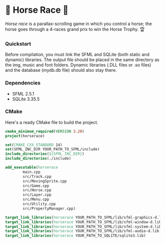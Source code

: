 # 🏇 Horse Race 🏇
_Horse race_ is a parallax-scrolling game in which you control a horse; the horse goes through a 4-races grand prix to win the Horse Trophy. 🏆

### Quickstart
Before compilation, you must link the SFML and SQLite (both static and dynamic) libraries. The output file should be placed in the same directory as the img, music and font folders. Dynamic libraries (.DLL files or .so files) and the database (mydb.db file) should also stay there.

### Dependencies
- SFML 2.5.1
- SQLite 3.35.5

### CMake
Here's a ready CMake file to build the project.
```CMake
cmake_minimum_required(VERSION 3.20)
project(horserace)

set(CMAKE_CXX_STANDARD 14)
set(SFML_INC_DIR YOUR_PATH_TO_SFML/include)
include_directories(${SFML_INC_DIR})
include_directories(./include)

add_executable(horserace
        main.cpp
        src/Track.cpp
        src/MovingSprite.cpp
        src/Game.cpp
        src/Horse.cpp
        src/Layer.cpp
        src/Menu.cpp
        src/Utility.cpp
        src/PropertyManager.cpp)

target_link_libraries(horserace YOUR_PATH_TO_SFML/lib/sfml-graphics-d.lib)
target_link_libraries(horserace YOUR_PATH_TO_SFML/lib/sfml-window-d.lib)
target_link_libraries(horserace YOUR_PATH_TO_SFML/lib/sfml-system-d.lib)
target_link_libraries(horserace YOUR_PATH_TO_SFML/lib/sfml-audio-d.lib)
target_link_libraries(horserace YOUR_PATH_TO_SQLITE/sqlite3.lib)
```
